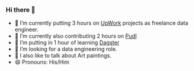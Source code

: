 ### Hi there 👋
- 🔭 I’m currently putting 3 hours on [UpWork](https://www.upwork.com/freelancers/~016349b682f1e2653e?viewMode=1) projects as freelance data engineer.
- 🔭 I’m currently also contributing 2 hours on [Pudl](https://catalystcoop-pudl.readthedocs.io/en/latest/intro.html)
- 🌱 I’m putting in 1 hour of learning [Dagster](https://dagster.io/)
- 👯 I’m looking for a data engineering role.
- 💬 I also like to talk about Art paintings.
- 😄 Pronouns: His/Him

<!--
**ggurjar333/ggurjar333** is a ✨ _special_ ✨ repository because its `README.md` (this file) appears on your GitHub profile.

Here are some ideas to get you started:

-->
